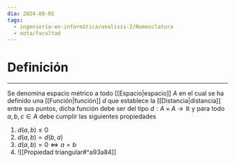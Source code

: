 ```yaml
---
dia: 2024-08-05
tags:
  - ingeniería-en-informática/analisis-2/Nomenclatura
  - nota/facultad
---
```

# Definición
---
Se denomina espacio métrico a todo [[Espacio|espacio]] $A$ en el cual se ha definido una [[Función|función]] $d$ que establece la [[Distancia|distancia]] entre sus puntos, dicha función debe ser del tipo $d: A \times A \to \mathbb{R}$ y para todo $a, b, c \in A$ debe cumplir las siguientes propiedades

1. $d(a, b) \le 0$
2. $d(a, b) = d(b, a)$
3. $d(a, b) = 0 \iff a = b$
4. ![[Propiedad triangular#^a93a84]]